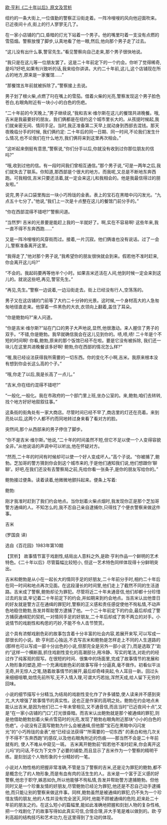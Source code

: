 [欧·亨利《二十年以后》原文及赏析](https://www.vrrw.net/wx/15465.html)

纽约的一条大街上,一位值勤的警察正沿街走着。一阵冷嗖嗖的风向他迎面吹来。已近夜间十点,街上的行人寥寥无几了。

在一家小店铺的门口,昏暗的灯光下站着一个男子。他的嘴里叼着一支没有点燃的雪茄烟。警察放慢了脚步,认真地看了他一眼,然后,他向那个男子走了过去。

“这儿没有出什么事,警官先生。”看见警察向自己走来,那个男子很快地说。

“我只是在这儿等一位朋友罢了。这是二十年前定下的一个约会。你听了觉得稀奇,是吗?好吧,如果有兴致听的话,我来给你讲讲。大约二十年前,这儿,这个店铺现在所占的地方,原来是一家餐馆……”

“那餐馆五年前就被拆除了。”警察接上去说。

男子划了根火柴,点燃了叼在嘴上的雪茄。借着火柴的光亮,警察发现这个男子脸色苍白,右眼角附近有一块小小的白色的伤疤。

“二十年前的今天晚上,”男子继续说,“我和吉米·维尔斯在这儿的餐馆共进晚餐。哦,吉米是我最要好的朋友。我们俩都是在纽约这个城市里长大的。从孩提时候起,我们就亲密无间、情同手足。当时,我正准备第二天早上就动身到西部去混钱。那天夜晚临分手的时候, 我们俩约定: 二十年后的同一日期、同一时间,不论我们发生什么情况,也不论我们在什么地方,我们俩将来到这里再次相会。”

“这听起来倒挺有意思,”警察说,“你们分手以后,你就没有收到过你那位朋友的信吗?”

“哦,收到过他的信。有一段时间我们曾相互通信。”那个男子说,“可是一两年之后,我们就失去了联系。你知道,那西部是个很大的地方。而我呢,又总是不断地东奔西跑。可我相信,吉米只要还活着,就一定会来这儿和我相会的。他是我最信得过的朋友啦。”

说完,男子从口袋里掏出一块小巧玲珑的金表。表上的宝石在黑暗中闪闪发光。“九点五十七分了。”他说,“我们上一次是十点整在这儿的餐馆门前分手的。”

“你在西部混得不错吧?”警察问道。

“当然罗! 吉米的光景要是能赶上我的一半就好了。啊,实在不容易啊! 这些年来,我一直不得不东奔西跑……”

又是一阵冷嗖嗖的风穿街而过。接着,一片沉寂。他们俩谁也没有说话。过了一会儿,警察准备离开这里。

“我得走了,”他对那个男子说,“我希望你的朋友很快就会到来。假若他不准时赶来,你会离开这儿吗?”

“不会的。我起码要再等他半个小时。如果吉米还活在人间,他到时候一定会来到这儿的。就说这些吧,再见,警官先生。”

“再见,先生。”警察一边说着,一边沿街走去。街上已经没有行人,空荡荡的。

男子又在这店铺的门前等了大约二十分钟的光景。这时候,一个身材高大的人急匆匆地径直走来。他穿着一件黑色的大衣,衣领向上翻着,盖住了耳朵。

“你是鲍勃吗?”来人问道。

“你是吉米·维尔斯?”站在门口的男子大声地说,显然,他很激动。来人握住了男子的双手。“不错,你是鲍勃。我早就确信我会在这儿见到你的。啧,啧,啧! 二十年是个不短的时间啊! 你看,鲍勃,原来的那个饭馆已经不在啦。要是它没有被拆除, 我们还一块儿在这里共进晚餐该多好啊! 鲍勃,你在西部的情况怎么样?”

“喔,我已经设法获得我所需要的一切东西。你的变化不小啊,吉米。我原来根本没有想到你会长这么高的个子。”

“哦,你走了以后,我是长高了一点儿。”

“吉米,你在纽约混得不错吧?”

“一般化,一般化。我在市政府的一个部门里上班,坐办公室的。来,鲍勃,咱们去转转,找个地方好好地叙叙往事。”

这条街的街角处有一家大商店。尽管时间已经不早了,商店里的灯还在亮着。来到亮处以后,这两个人都不约而同地转过身来看了看对方的脸。

突然间,那个从西部来的男子停住了脚步。

“你不是吉米·维尔斯。”他说,“二十年的时间虽然不短,但它不足以使一个人变得容貌全非。”从他说话的声调中可以听出,他在怀疑对方。

“然而,二十年的时间有时候却可以使一个好人变成坏人。”高个子说。“你被捕了,鲍勃。芝加哥的警方猜到你会到这个城市来的,于是他们通知我们说,他们想跟你‘聊聊’。好吧,在我们还没有去警察局之前,先给你看一张条子,是你的朋友写给你的。”

鲍勃接过便条。读着读着,他微微地颤抖起来。便条上写着:

鲍勃:

刚才我准时赶到了我们约会地点。当你划着火柴点烟时,我发现你正是那个芝加哥警方通缉的人。不知怎么的,我不忍自己亲自逮捕你,只得找了个便衣警察来做这件事。

吉米

(罗国良 译)

选自《百花园》1983年第10期



【赏析】 故事情节富于戏剧性,结局出人意料之外,是欧·亨利作品一个鲜明的艺术特色。《二十年以后》尽管篇幅比较短小, 但这一艺术特色同样体现得十分鲜明突出。

吉米和鲍勃是从小在一起长大的情同手足的好朋友,二十年前分手时,相约二十年后在同一时间和地点再次见面。在这段漫长的时间里,他们走上了截然不同的生活道路。吉米成了警察,鲍勃却沦为罪犯。尽管将近二十年未通音信,他们却都十分珍惜过去的友谊,牢记着二十年前定下的约会,并如期来到约会地点。当吉米认出他昔日的好友就是警方正在通缉的罪犯时,警察的正义感和责任感促使他不徇私情,不动声色地稳住鲍勃,告发并帮助警方逮捕了他。一个二十年前定下的约会,最后却成了警方捕获通缉犯的契机,一对情同手足的好朋友,二十年后却成了势不两立的对手。小说情节的戏剧性和构思的巧妙,不能不令人击节赞赏。

这个具有浓郁戏剧色彩的故事包含着十分丰富的社会内容,若展开来写,可以写成一部很长的小说。欧·亨利匠心独运,不去写吉米和鲍勃是怎样走上不同的人生道路的(那样也可以写成一部十分出色的小说,但那完全是另外一部小说了),而是选取了“赴约”这样一个横断面,抓住戏剧性变化的高潮部分,用冷静、写实的笔法,对赴约的经过作了纯客观的叙写。在很短的时间、很集中的场面里,完成了故事情节的发展和人物形象的塑造,把一个充满戏剧色彩的故事写得十分逼真,毫不做作。初看似平淡无奇,并无惊人之笔,随着故事情节的展开,最后却奇峰突起,令人耳目一新。回过头来细细咀嚼,始悟先前所写,无不入情入理,可谓大巧若拙,浑然天成,给人留下无穷的回味。

小说的细节描写十分精当,为结局的戏剧性变化作了许多铺垫,使人读来并不感到突兀,大大增强了故事情节的真实性。这也正是作家的高明之处。鲍勃在约会地点未能认出吉米,是因为他们已二十年未曾相见,又不通音信,而且当时“已近夜间十点”,又是“在一家小店铺的门口”,灯光很昏暗。而吉米认出鲍勃就是那个被通缉的罪犯,则是他借助鲍勃划着火柴点雪茄时的光亮,发现了鲍勃右眼角附近那块“小小的白色的伤疤”。小说没有正面写鲍勃为什么会被通缉,但他那“宝石在黑暗中闪闪发光”的“小巧玲珑的金表”,他“已经设法获得”“所需要的一切东西” 的表白和他几次关于不得不“东奔西跑”的感叹,以及他右眼角附近的伤痕——那当然不会是二十年前就有的, 使人不难从中窥见一斑。 吉米离开鲍勃前“假若他不准时赶来,你会离开这儿吗”的问话,不仅为下文作了必要的铺垫,而且显示了吉米作为一个警察的精明干练。是刻划这个人物形象的十分精妙的一笔。

小说对人物性格的把握非常准确,不管是当了警察的吉米,还是沦为罪犯的鲍勃,都不是概念化了的人物形象,而是有血有肉的活生生的人。吉米是一个富于正义感的好警察,他忠于职守,嫉恶如仇,所以他能够不徇私情,告发并帮助警方逮捕鲍勃。但他同时又是一个珍重友情的好朋友,尽管鲍勃已经沦为罪犯,他还是不忍自己动手逮捕他,而只能让别的警察来做这件事。同样,鲍勃虽然是被通缉的罪犯,仍不失为一个珍惜友情的朋友,他的人性并没有完全泯灭,同时,他能不顾被通缉的危险,赶来赴二十年前的朋友之约。在这么短小的篇幅里,能如此准确地把握和刻划人物的复杂性格,把一个戏剧化了的故事写得如此真实可信,合情合理,非大手笔是难以做到的。欧·亨利高超的结构技巧和艺术功力,在这里得到了生动的体现。

